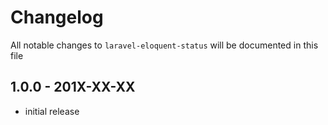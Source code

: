 # Changelog

All notable changes to `laravel-eloquent-status` will be documented in this file

## 1.0.0 - 201X-XX-XX

- initial release
